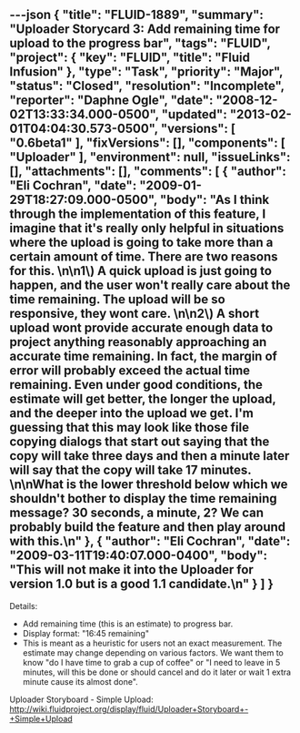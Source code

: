 ---json
{
  "title": "FLUID-1889",
  "summary": "Uploader Storycard 3:  Add remaining time for upload to the progress bar",
  "tags": "FLUID",
  "project": {
    "key": "FLUID",
    "title": "Fluid Infusion"
  },
  "type": "Task",
  "priority": "Major",
  "status": "Closed",
  "resolution": "Incomplete",
  "reporter": "Daphne Ogle",
  "date": "2008-12-02T13:33:34.000-0500",
  "updated": "2013-02-01T04:04:30.573-0500",
  "versions": [
    "0.6beta1"
  ],
  "fixVersions": [],
  "components": [
    "Uploader"
  ],
  "environment": null,
  "issueLinks": [],
  "attachments": [],
  "comments": [
    {
      "author": "Eli Cochran",
      "date": "2009-01-29T18:27:09.000-0500",
      "body": "As I think through the implementation of this feature, I imagine that it's really only helpful in situations where the upload is going to take more than a certain amount of time. There are two reasons for this.&#x20;\n\n1\\) A quick upload is just going to happen, and the user won't really care about the time remaining. The upload will be so responsive, they wont care.&#x20;\n\n2\\) A short upload wont provide accurate enough data to project anything reasonably approaching an accurate time remaining. In fact, the margin of error will probably exceed the actual time remaining. Even under good conditions, the estimate will get better, the longer the upload, and the deeper into the upload we get. I'm guessing that this may look like those file copying dialogs that start out saying that the copy will take three days and then a minute later will say that the copy will take 17 minutes.&#x20;\n\nWhat is the lower threshold below which we shouldn't bother to display the time remaining message? 30 seconds, a minute, 2? We can probably build the feature and then play around with this.\n"
    },
    {
      "author": "Eli Cochran",
      "date": "2009-03-11T19:40:07.000-0400",
      "body": "This will not make it into the Uploader for version 1.0 but is a good 1.1 candidate.\n"
    }
  ]
}
---
Details:

* Add remaining time (this is an estimate) to progress bar.
* Display format:  "16:45 remaining"&#x20;
* This is meant as a heuristic for users not an exact measurement.  The estimate may change depending on various factors. We want them to know "do I have time to grab a cup of coffee" or "I need to leave in 5 minutes, will this be done or should cancel and do it later or wait 1 extra minute cause its almost done".

Uploader Storyboard - Simple Upload:  <http://wiki.fluidproject.org/display/fluid/Uploader+Storyboard+-+Simple+Upload>

        